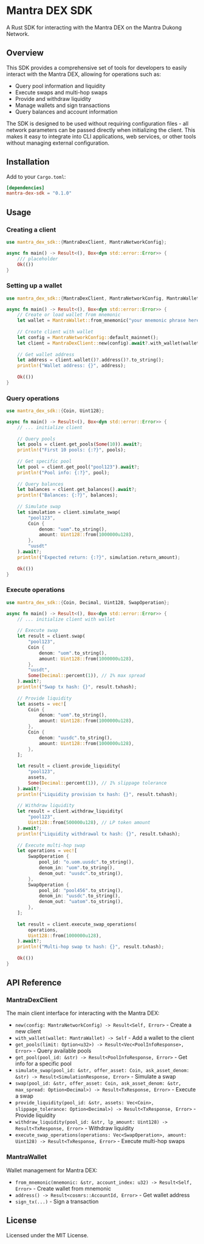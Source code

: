 # Mantra DEX SDK

A Rust SDK for interacting with the Mantra DEX on the Mantra Dukong Network.

## Overview

This SDK provides a comprehensive set of tools for developers to easily interact with the Mantra DEX, allowing for operations such as:

- Query pool information and liquidity
- Execute swaps and multi-hop swaps
- Provide and withdraw liquidity
- Manage wallets and sign transactions
- Query balances and account information

The SDK is designed to be used without requiring configuration files - all network parameters can be passed directly when initializing the client. This makes it easy to integrate into CLI applications, web services, or other tools without managing external configuration.

## Installation

Add to your `Cargo.toml`:

```toml
[dependencies]
mantra-dex-sdk = "0.1.0"
```

## Usage

### Creating a client

```rust
use mantra_dex_sdk::{MantraDexClient, MantraNetworkConfig};

async fn main() -> Result<(), Box<dyn std::error::Error>> {
    /// placeholder
    Ok(())
}
```

### Setting up a wallet

```rust
use mantra_dex_sdk::{MantraDexClient, MantraNetworkConfig, MantraWallet};

async fn main() -> Result<(), Box<dyn std::error::Error>> {
    // Create or load wallet from mnemonic
    let wallet = MantraWallet::from_mnemonic("your mnemonic phrase here", 0)?;
    
    // Create client with wallet
    let config = MantraNetworkConfig::default_mainnet();
    let client = MantraDexClient::new(config).await?.with_wallet(wallet);
    
    // Get wallet address
    let address = client.wallet()?.address()?.to_string();
    println!("Wallet address: {}", address);
    
    Ok(())
}
```

### Query operations

```rust
use mantra_dex_sdk::{Coin, Uint128};

async fn main() -> Result<(), Box<dyn std::error::Error>> {
    // ... initialize client
    
    // Query pools
    let pools = client.get_pools(Some(10)).await?;
    println!("First 10 pools: {:?}", pools);
    
    // Get specific pool
    let pool = client.get_pool("pool123").await?;
    println!("Pool info: {:?}", pool);
    
    // Query balances
    let balances = client.get_balances().await?;
    println!("Balances: {:?}", balances);
    
    // Simulate swap
    let simulation = client.simulate_swap(
        "pool123",
        Coin {
            denom: "uom".to_string(),
            amount: Uint128::from(1000000u128),
        },
        "uusdt"
    ).await?;
    println!("Expected return: {:?}", simulation.return_amount);
    
    Ok(())
}
```

### Execute operations

```rust
use mantra_dex_sdk::{Coin, Decimal, Uint128, SwapOperation};

async fn main() -> Result<(), Box<dyn std::error::Error>> {
    // ... initialize client with wallet
    
    // Execute swap
    let result = client.swap(
        "pool123",
        Coin {
            denom: "uom".to_string(),
            amount: Uint128::from(1000000u128),
        },
        "uusdt",
        Some(Decimal::percent(1)), // 1% max spread
    ).await?;
    println!("Swap tx hash: {}", result.txhash);
    
    // Provide liquidity
    let assets = vec![
        Coin {
            denom: "uom".to_string(),
            amount: Uint128::from(1000000u128),
        },
        Coin {
            denom: "uusdc".to_string(),
            amount: Uint128::from(1000000u128),
        },
    ];
    
    let result = client.provide_liquidity(
        "pool123",
        assets,
        Some(Decimal::percent(1)), // 1% slippage tolerance
    ).await?;
    println!("Liquidity provision tx hash: {}", result.txhash);
    
    // Withdraw liquidity
    let result = client.withdraw_liquidity(
        "pool123",
        Uint128::from(500000u128), // LP token amount
    ).await?;
    println!("Liquidity withdrawal tx hash: {}", result.txhash);
    
    // Execute multi-hop swap
    let operations = vec![
        SwapOperation {
            pool_id: "o.uom.uusdc".to_string(), 
            denom_in: "uom".to_string(),
            denom_out: "uusdc".to_string(),
        },
        SwapOperation {
            pool_id: "pool456".to_string(),
            denom_in: "uusdc".to_string(),
            denom_out: "uatom".to_string(),
        },
    ];
    
    let result = client.execute_swap_operations(
        operations,
        Uint128::from(1000000u128),
    ).await?;
    println!("Multi-hop swap tx hash: {}", result.txhash);
    
    Ok(())
}
```

## API Reference

### MantraDexClient

The main client interface for interacting with the Mantra DEX:

- `new(config: MantraNetworkConfig) -> Result<Self, Error>` - Create a new client
- `with_wallet(wallet: MantraWallet) -> Self` - Add a wallet to the client
- `get_pools(limit: Option<u32>) -> Result<Vec<PoolInfoResponse>, Error>` - Query available pools
- `get_pool(pool_id: &str) -> Result<PoolInfoResponse, Error>` - Get info for a specific pool
- `simulate_swap(pool_id: &str, offer_asset: Coin, ask_asset_denom: &str) -> Result<SimulationResponse, Error>` - Simulate a swap
- `swap(pool_id: &str, offer_asset: Coin, ask_asset_denom: &str, max_spread: Option<Decimal>) -> Result<TxResponse, Error>` - Execute a swap
- `provide_liquidity(pool_id: &str, assets: Vec<Coin>, slippage_tolerance: Option<Decimal>) -> Result<TxResponse, Error>` - Provide liquidity
- `withdraw_liquidity(pool_id: &str, lp_amount: Uint128) -> Result<TxResponse, Error>` - Withdraw liquidity
- `execute_swap_operations(operations: Vec<SwapOperation>, amount: Uint128) -> Result<TxResponse, Error>` - Execute multi-hop swaps

### MantraWallet

Wallet management for Mantra DEX:

- `from_mnemonic(mnemonic: &str, account_index: u32) -> Result<Self, Error>` - Create wallet from mnemonic
- `address() -> Result<cosmrs::AccountId, Error>` - Get wallet address
- `sign_tx(...)` - Sign a transaction

## License

Licensed under the MIT License. 